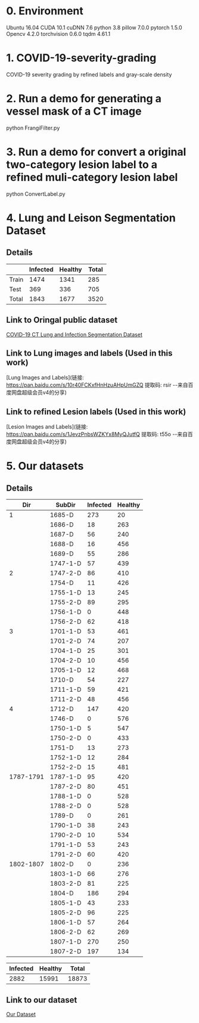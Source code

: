 # 0. Environment
Ubuntu 16.04
CUDA 10.1
cuDNN 7.6
python 3.8 
pillow 7.0.0
pytorch 1.5.0
Opencv 4.2.0
torchvision 0.6.0
tqdm 4.61.1

# 1. COVID-19-severity-grading
COVID-19 severity grading by refined labels and  gray-scale density 

# 2. Run a demo for generating a vessel mask of a CT image
python FrangiFilter.py

# 3. Run a demo for convert a original two-category lesion label to a refined muli-category lesion label
python ConvertLabel.py

# 4. Lung and Leison Segmentation Dataset
## Details
|        | Infected | Healthy  | Total |
|  ----  | ----     | ----     | ----  |
|  Train |   1474   |   1341   |  285  |
|  Test  |   369    |   336    |  705  |
|  Total |   1843   |   1677   |  3520 |

## Link to Oringal public dataset
[COVID-19 CT Lung and Infection Segmentation Dataset](https://zenodo.org/record/3757476)

## Link to Lung images and labels (Used in this work)
[Lung Images and Labels](链接: https://pan.baidu.com/s/10r40FCKxfHnHzuAHpUmGZQ 提取码: rsir --来自百度网盘超级会员v4的分享)

## Link to refined Lesion labels  (Used in this work)
[Lesion Images and Labels](链接: https://pan.baidu.com/s/1JevzPnbsWZKYx8MyQJutfQ 提取码: t55o --来自百度网盘超级会员v4的分享)

# 5. Our datasets
## Details
|  Dir    |  SubDir  | Infected | Healthy |  
|  ----   |   ----   | ----     |   ----  |
|  1      |   1685-D |   273    |   20    |
|         |   1686-D |   18     |   263   |
|         |   1687-D |   56     |   240   |
|         |   1688-D |   16     |   456   |
|         |   1689-D |   55     |   286   |
|         | 1747-1-D |   57     |   439   |
|  2      | 1747-2-D |   86     |   410   |
|         |   1754-D |   11     |   426   |
|         | 1755-1-D |   13     |   245   |
|         | 1755-2-D |   89     |   295   |
|         | 1756-1-D |   0      |   448   |
|         | 1756-2-D |   62     |   418   |
|  3      | 1701-1-D |   53     |   461   |
|         | 1701-2-D |   74     |   207   |
|         | 1704-1-D |   25     |   301   |
|         | 1704-2-D |   10     |   456   |
|         | 1705-1-D |   12     |   468   |
|         | 1710-D   |   54     |   227   |
|         | 1711-1-D |   59     |   421   |
|         | 1711-2-D |   48     |   456   |
|  4      | 1712-D   |   147    |   420   |
|         | 1746-D   |   0      |   576   |
|         | 1750-1-D |   5      |   547   |
|         | 1750-2-D |   0      |   433   |
|         | 1751-D 	|   13      |   273   |
|         | 1752-1-D |   12     |   284   |
|         | 1752-2-D |   15     |   481   |
|1787-1791| 1787-1-D |   95     |   420   |
|         | 1787-2-D |   80     |   451   |
|         | 1788-1-D |   0      |   528   |
|         | 1788-2-D |   0      |   528   |
|         | 1789-D 	 |   0      |   261   |
|         | 1790-1-D |   38     |   243   |
|         | 1790-2-D |   10     |   534   |
|         | 1791-1-D |   53     |   243   |
|         | 1791-2-D |   60     |   420   |
|1802-1807| 1802-D 	 |   0      |   236   |
|         | 1803-1-D |   66     |   276   |
|         | 1803-2-D |   81     |   225   |
|         | 1804-D 	 |   186    |   294   |
|         | 1805-1-D |   43     |   233   |
|         | 1805-2-D |   96     |   225   |
|         | 1806-1-D |   57     |   264   |
|         | 1806-2-D |   62     |   269   |
|         | 1807-1-D |   270    |   250   |
|         | 1807-2-D |   197    |   134   |

| Infected | Healthy  | Total |
| ----     | ----     | ----  |
|   2882   |  15991   | 18873 |

## Link to our dataset
[Our Dataset](https://pan.baidu.com/s/18fOGli18_OM-SBrUj38lxg)

